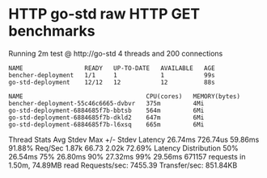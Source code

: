 # HTTP go-std raw HTTP GET benchmarks

Running 2m test @ http://go-std
  4 threads and 200 connections
```
NAME                 READY   UP-TO-DATE   AVAILABLE   AGE
bencher-deployment   1/1     1            1           99s
go-std-deployment    12/12   12           12          88s
```
```
NAME                                  CPU(cores)   MEMORY(bytes)   
bencher-deployment-55c46c6665-dvbvr   375m         4Mi             
go-std-deployment-6884685f7b-bbtsb    564m         6Mi             
go-std-deployment-6884685f7b-dkld2    647m         6Mi             
go-std-deployment-6884685f7b-l6xsq    665m         6Mi             
```
 
  Thread Stats   Avg      Stdev     Max   +/- Stdev
    Latency    26.74ms  726.74us  59.86ms   91.88%
    Req/Sec     1.87k    66.73     2.02k    72.69%
  Latency Distribution
     50%   26.54ms
     75%   26.80ms
     90%   27.32ms
     99%   29.56ms
  671157 requests in 1.50m, 74.89MB read
Requests/sec:   7455.39
Transfer/sec:    851.84KB

